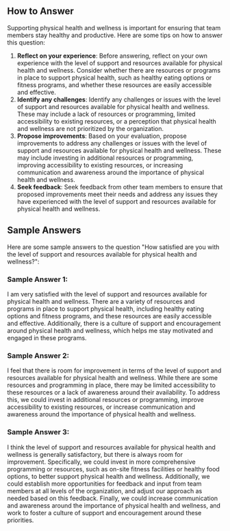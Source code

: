 

How to Answer
-------------

Supporting physical health and wellness is important for ensuring that team members stay healthy and productive. Here are some tips on how to answer this question:

1. **Reflect on your experience**: Before answering, reflect on your own experience with the level of support and resources available for physical health and wellness. Consider whether there are resources or programs in place to support physical health, such as healthy eating options or fitness programs, and whether these resources are easily accessible and effective.
2. **Identify any challenges**: Identify any challenges or issues with the level of support and resources available for physical health and wellness. These may include a lack of resources or programming, limited accessibility to existing resources, or a perception that physical health and wellness are not prioritized by the organization.
3. **Propose improvements**: Based on your evaluation, propose improvements to address any challenges or issues with the level of support and resources available for physical health and wellness. These may include investing in additional resources or programming, improving accessibility to existing resources, or increasing communication and awareness around the importance of physical health and wellness.
4. **Seek feedback**: Seek feedback from other team members to ensure that proposed improvements meet their needs and address any issues they have experienced with the level of support and resources available for physical health and wellness.

Sample Answers
--------------

Here are some sample answers to the question "How satisfied are you with the level of support and resources available for physical health and wellness?":

### Sample Answer 1:

I am very satisfied with the level of support and resources available for physical health and wellness. There are a variety of resources and programs in place to support physical health, including healthy eating options and fitness programs, and these resources are easily accessible and effective. Additionally, there is a culture of support and encouragement around physical health and wellness, which helps me stay motivated and engaged in these programs.

### Sample Answer 2:

I feel that there is room for improvement in terms of the level of support and resources available for physical health and wellness. While there are some resources and programming in place, there may be limited accessibility to these resources or a lack of awareness around their availability. To address this, we could invest in additional resources or programming, improve accessibility to existing resources, or increase communication and awareness around the importance of physical health and wellness.

### Sample Answer 3:

I think the level of support and resources available for physical health and wellness is generally satisfactory, but there is always room for improvement. Specifically, we could invest in more comprehensive programming or resources, such as on-site fitness facilities or healthy food options, to better support physical health and wellness. Additionally, we could establish more opportunities for feedback and input from team members at all levels of the organization, and adjust our approach as needed based on this feedback. Finally, we could increase communication and awareness around the importance of physical health and wellness, and work to foster a culture of support and encouragement around these priorities.
